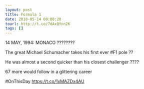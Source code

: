 ```yaml
---
layout: post
title: Formula 1
date: 2018-05-14 00:00:20
tourl: http://t.co/7dAxQYnn2K
tags: []
---
```

14 MAY, 1994: MONACO ????????

The great Michael Schumacher takes his first ever #F1 pole ??

He was almost a second quicker than his closest challenger ????

67 more would follow in a glittering career 

#OnThisDay https://t.co/1xMAZDx4AU
